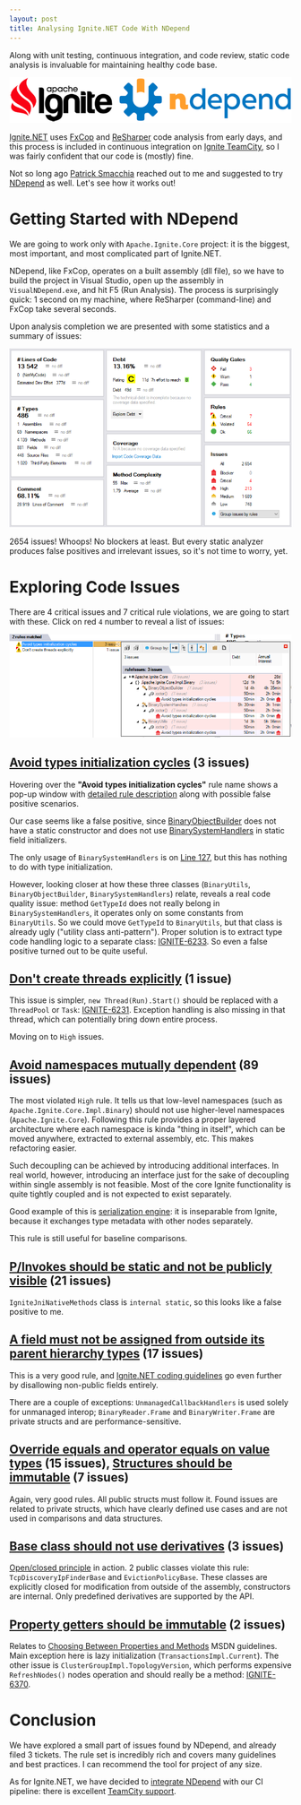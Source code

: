 ```yaml
---
layout: post
title: Analysing Ignite.NET Code With NDepend
---
```


Along with unit testing, continuous integration, and code review, static code analysis is invaluable for maintaining healthy code base.

![Ignite + NDepend](../images/ignite-ndepend.png)

[Ignite.NET](https://github.com/apache/ignite/tree/master/modules/platforms/dotnet) uses [FxCop](https://en.wikipedia.org/wiki/FxCop) and [ReSharper](https://www.jetbrains.com/resharper/) code analysis from early days, and this process is included in continuous integration on [Ignite TeamCity](https://ci.ignite.apache.org/viewType.html?buildTypeId=Ignite20Tests_IgnitePlatformNetInspections), so I was fairly confident that our code is (mostly) fine.

Not so long ago [Patrick Smacchia](https://blog.ndepend.com/author/psmacchia/) reached out to me and suggested to try [NDepend](http://www.ndepend.com/) as well. Let's see how it works out!

# Getting Started with NDepend

We are going to work only with `Apache.Ignite.Core` project: it is the biggest, most important, and most complicated part of Ignite.NET.

NDepend, like FxCop, operates on a built assembly (dll file), so we have to build the project in Visual Studio, 
open up the assembly in `VisualNDepend.exe`, and hit F5 (Run Analysis). The process is surprisingly quick: 1 second on my machine,
where ReSharper (command-line) and FxCop take several seconds.

Upon analysis completion we are presented with some statistics and a summary of issues:

![NDepend Dashboard](../images/NDepend/dashboard.png)

2654 issues! Whoops! No blockers at least.
But every static analyzer produces false positives and irrelevant issues, so it's not time to worry, yet.

# Exploring Code Issues

There are 4 critical issues and 7 critical rule violations, we are going to start with these.
Click on red `4` number to reveal a list of issues:

![NDepend Critical Issues](../images/NDepend/criticals.png)

## [Avoid types initialization cycles](http://www.ndepend.com/default-rules/Q_Avoid_types_initialization_cycles.html) (3 issues)

Hovering over the **"Avoid types initialization cycles"** rule name shows a pop-up window with [detailed rule description](http://www.ndepend.com/default-rules/Q_Avoid_types_initialization_cycles.html) along with possible false positive scenarios.

Our case seems like a false positive, since [BinaryObjectBuilder](https://github.com/apache/ignite/blob/82e5f8a6553323e793c01c54e24dda6d47188ce6/modules/platforms/dotnet/Apache.Ignite.Core/Impl/Binary/BinaryObjectBuilder.cs) does not have a static constructor and does not use [BinarySystemHandlers](https://github.com/apache/ignite/blob/82e5f8a6553323e793c01c54e24dda6d47188ce6/modules/platforms/dotnet/Apache.Ignite.Core/Impl/Binary/BinarySystemHandlers.cs) in static field initializers.

The only usage of `BinarySystemHandlers` is on [Line 127](https://github.com/apache/ignite/blob/82e5f8a6553323e793c01c54e24dda6d47188ce6/modules/platforms/dotnet/Apache.Ignite.Core/Impl/Binary/BinaryObjectBuilder.cs#L127), but this has nothing to do with type initialization.

However, looking closer at how these three classes (`BinaryUtils`, `BinaryObjectBuilder`, `BinarySystemHandlers`) relate, reveals a real code quality issue: method `GetTypeId` does not really belong in `BinarySystemHandlers`, it operates only on some constants from `BinaryUtils`. So we could move `GetTypeId` to `BinaryUtils`, but that class is already ugly ("utility class anti-pattern"). Proper solution is to extract type code handling logic to a separate class: [IGNITE-6233](https://issues.apache.org/jira/browse/IGNITE-6233). So even a false positive turned out to be quite useful.

## [Don't create threads explicitly](https://www.ndepend.com/default-rules/Q_Don't_create_threads_explicitly.html) (1 issue)

This issue is simpler, `new Thread(Run).Start()` should be replaced with a `ThreadPool` or `Task`: [IGNITE-6231](https://issues.apache.org/jira/browse/IGNITE-6231). Exception handling is also missing in that thread, which can potentially bring down entire process.

Moving on to `High` issues.

## [Avoid namespaces mutually dependent](https://www.ndepend.com/Default-Rules/Q_Avoid_namespaces_mutually_dependent.html) (89 issues)

The most violated `High` rule. It tells us that low-level namespaces (such as `Apache.Ignite.Core.Impl.Binary`) should not use higher-level namespaces (`Apache.Ignite.Core`). Following this rule provides a proper layered architecture where each namespace is kinda "thing in itself", which can be moved anywhere, extracted to external assembly, etc. This makes refactoring easier.

Such decoupling can be achieved by introducing additional interfaces. In real world, however, introducing an interface just for the sake of decoupling within single assembly is not feasible. Most of the core Ignite functionality is quite tightly coupled and is not expected to exist separately.

Good example of this is [serialization engine](https://ptupitsyn.github.io/Ignite-Serialization-Performance/): it is inseparable from Ignite, because it exchanges type metadata with other nodes separately.

This rule is still useful for baseline comparisons.

## [P/Invokes should be static and not be publicly visible](https://www.ndepend.com/default-rules/Q_P_Invokes_should_be_static_and_not_be_publicly_visible.html) (21 issues)

`IgniteJniNativeMethods` class is `internal static`, so this looks like a false positive to me.

## [A field must not be assigned from outside its parent hierarchy types](https://www.ndepend.com/default-rules/Q_A_field_must_not_be_assigned_from_outside_its_parent_hierarchy_types.html) (17 issues)

This is a very good rule, and [Ignite.NET coding guidelines](https://cwiki.apache.org/confluence/display/IGNITE/Ignite.NET+Development) go even further by disallowing non-public fields entirely.

There are a couple of exceptions: `UnmanagedCallbackHandlers` is used solely for unmanaged interop; `BinaryReader.Frame` and `BinaryWriter.Frame` are private structs and are performance-sensitive.

## [Override equals and operator equals on value types](https://www.ndepend.com/Default-Rules/Q_Override_equals_and_operator_equals_on_value_types.html) (15 issues), [Structures should be immutable](https://www.ndepend.com/default-rules/Q_Structures_should_be_immutable.html) (7 issues)

Again, very good rules. All public structs must follow it. Found issues are related to private structs, which have clearly defined use cases and are not used in comparisons and data structures.

## [Base class should not use derivatives](https://www.ndepend.com/default-rules/Q_Base_class_should_not_use_derivatives.html) (3 issues)

[Open/closed principle](https://en.wikipedia.org/wiki/Open/closed_principle) in action. 2 public classes violate this rule: `TcpDiscoveryIpFinderBase` and `EvictionPolicyBase`. These classes are explicitly closed for modification from outside of the assembly, constructors are internal. Only predefined derivatives are supported by the API.

## [Property getters should be immutable](https://www.ndepend.com/Default-Rules/Q_Property_Getters_should_be_immutable.html) (2 issues)

Relates to [Choosing Between Properties and Methods](https://msdn.microsoft.com/en-us/library/ms229054.aspx) MSDN guidelines. Main exception here is lazy initialization (`TransactionsImpl.Current`). The other issue is `ClusterGroupImpl.TopologyVersion`, which performs expensive `RefreshNodes()` nodes operation and should really be a method: [IGNITE-6370](https://issues.apache.org/jira/browse/IGNITE-6370).

# Conclusion

We have explored a small part of issues found by NDepend, and already filed 3 tickets. The rule set is incredibly rich and covers many guidelines and best practices. I can recommend the tool for project of any size.

As for Ignite.NET, we have decided to [integrate NDepend](https://issues.apache.org/jira/browse/IGNITE-6382) with our CI pipeline: there is excellent [TeamCity support](https://www.ndepend.com/docs/teamcity-integration-ndepend).